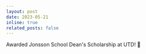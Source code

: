 ```yaml
---
layout: post
date: 2023-05-21
inline: true
related_posts: false
---
```


Awarded Jonsson School Dean's Scholarship at UTD! :medal_sports:
